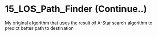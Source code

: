 # 15_LOS_Path_Finder (Continue..)
My original algorithm that uses the result of A-Star search algorithm to predict better path to destination
